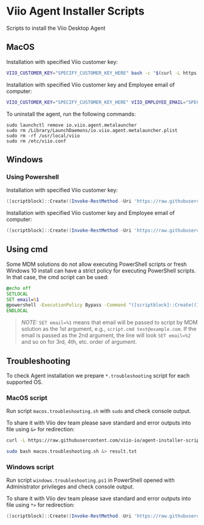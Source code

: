 # Viio Agent Installer Scripts

Scripts to install the Viio Desktop Agent

## MacOS

Installation with specified Viio customer key:

```sh
VIIO_CUSTOMER_KEY="SPECIFY_CUSTOMER_KEY_HERE" bash -c "$(curl -L https://raw.githubusercontent.com/viio-io/agent-installer-scripts/main/macos.install.sh)"
```

Installation with specified Viio customer key and Employee email of computer:

```sh
VIIO_CUSTOMER_KEY="SPECIFY_CUSTOMER_KEY_HERE" VIIO_EMPLOYEE_EMAIL="SPECIFY_EMPLOYEE_EMAIL_HERE" bash -c "$(curl -L https://raw.githubusercontent.com/viio-io/agent-installer-scripts/main/macos.install.sh)"
```

To uninstall the agent, run the following commands:

```shell
sudo launchctl remove io.viio.agent.metalauncher
sudo rm /Library/LaunchDaemons/io.viio.agent.metalauncher.plist
sudo rm -rf /usr/local/viio
sudo rm /etc/viio.conf
```

## Windows

### Using Powershell

Installation with specified Viio customer key:

```powershell
([scriptblock]::Create((Invoke-RestMethod -Uri 'https://raw.githubusercontent.com/viio-io/agent-installer-scripts/main/windows.install.ps1'))).Invoke("SPECIFY_CUSTOMER_KEY_HERE")
```

Installation with specified Viio customer key and Employee email of computer:

```powershell
([scriptblock]::Create((Invoke-RestMethod -Uri 'https://raw.githubusercontent.com/viio-io/agent-installer-scripts/main/windows.install.ps1'))).Invoke("SPECIFY_CUSTOMER_KEY_HERE", "SPECIFY_EMPLOYEE_EMAIL_HERE")
```

## Using cmd

Some MDM solutions do not allow executing PowerShell scripts or fresh Windows 10 install can have a strict policy for executing PowerShell scripts.
In that case, the cmd script can be used:

```cmd
@echo off
SETLOCAL
SET email=%1
@powershell -ExecutionPolicy Bypass -Command "([scriptblock]::Create((Invoke-RestMethod -Uri 'https://raw.githubusercontent.com/viio-io/agent-installer-scripts/main/windows.install.ps1')).Invoke('SPECIFY_CUSTOMER_KEY_HERE', '%email%'))"
ENDLOCAL
```

> *NOTE:* `SET email=%1` means that email will be passed to script by MDM solution as the 1st argument, e.g., `script.cmd test@example.com`. If the email is passed as the 2nd argument, the line will look `SET email=%2` and so on for 3rd, 4th, etc. order of argument.

## Troubleshooting

To check Agent installation we prepare `*.troubleshooting` script for each supported OS.

### MacOS script

Run script `macos.troubleshooting.sh` with `sudo` and check console output.

To share it with Viio dev team please save standard and error outputs into file using `&>` for redirection:

```sh
curl -L https://raw.githubusercontent.com/viio-io/agent-installer-scripts/main/macos.troubleshooting.sh -o macos.troubleshooting.sh

sudo bash macos.troubleshooting.sh &> result.txt
```

### Windows script

Run script `windows.troubleshooting.ps1` in PowerShell opened with Administrator privileges and check console output.

To share it with Viio dev team please save standard and error outputs into file using `*>` for redirection:

```powershell
([scriptblock]::Create((Invoke-RestMethod -Uri 'https://raw.githubusercontent.com/viio-io/agent-installer-scripts/main/windows.troubleshooting.ps1'))).Invoke() *> "result.txt"
```
